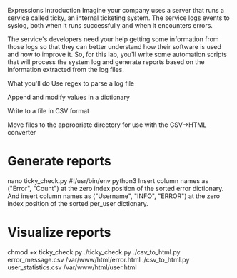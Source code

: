 Expressions
Introduction
Imagine your company uses a server that runs a service called ticky, an internal ticketing system. The service logs events to syslog, both when it runs successfully and when it encounters errors.

The service's developers need your help getting some information from those logs so that they can better understand how their software is used and how to improve it. So, for this lab, you'll write some automation scripts that will process the system log and generate reports based on the information extracted from the log files.

What you'll do
Use regex to parse a log file

Append and modify values in a dictionary

Write to a file in CSV format

Move files to the appropriate directory for use with the CSV->HTML converter
# Generate reports
nano ticky_check.py
#!/usr/bin/env python3
Insert column names as ("Error", "Count") at the zero index position of the sorted error dictionary. And insert column names as ("Username", "INFO", "ERROR") at the zero index position of the sorted per_user dictionary.
# Visualize reports
chmod +x ticky_check.py
./ticky_check.py
./csv_to_html.py error_message.csv /var/www/html/error.html 
./csv_to_html.py user_statistics.csv /var/www/html/user.html
